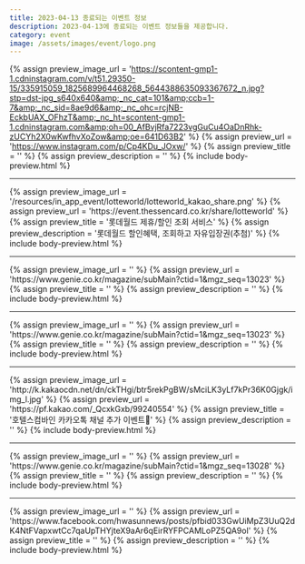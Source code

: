 ```yaml
---
title: 2023-04-13 종료되는 이벤트 정보
description: 2023-04-13에 종료되는 이벤트 정보들을 제공합니다.
category: event
image: /assets/images/event/logo.png
---
```

{% assign preview_image_url = 'https://scontent-gmp1-1.cdninstagram.com/v/t51.29350-15/335915059_1825689964468268_5644388635093367672_n.jpg?stp=dst-jpg_s640x640&amp;_nc_cat=101&amp;ccb=1-7&amp;_nc_sid=8ae9d6&amp;_nc_ohc=rcjNB-EckbUAX_OFhzT&amp;_nc_ht=scontent-gmp1-1.cdninstagram.com&amp;oh=00_AfBvjRfa7223vgGuCu4OaDnRhk-zUCYh2X0wKwfhvXoZow&amp;oe=641D63B2' %}
{% assign preview_url = 'https://www.instagram.com/p/Cp4KDu_JOxw/' %}
{% assign preview_title = '' %}
{% assign preview_description = '' %}
{% include body-preview.html %}
<hr>{% assign preview_image_url = '/resources/in_app_event/lotteworld/lotteworld_kakao_share.png' %}
{% assign preview_url = 'https://event.thessencard.co.kr/share/lotteworld' %}
{% assign preview_title = '롯데월드 제휴/할인 조회 서비스' %}
{% assign preview_description = '롯데월드 할인혜택, 조회하고 자유입장권(추첨)' %}
{% include body-preview.html %}
<hr>{% assign preview_image_url = '' %}
{% assign preview_url = 'https://www.genie.co.kr/magazine/subMain?ctid=1&mgz_seq=13023' %}
{% assign preview_title = '' %}
{% assign preview_description = '' %}
{% include body-preview.html %}
<hr>{% assign preview_image_url = '' %}
{% assign preview_url = 'https://www.genie.co.kr/magazine/subMain?ctid=1&mgz_seq=13023' %}
{% assign preview_title = '' %}
{% assign preview_description = '' %}
{% include body-preview.html %}
<hr>{% assign preview_image_url = 'http://k.kakaocdn.net/dn/ckTHgi/btr5rekPgBW/sMciLK3yLf7kPr36K0Gjgk/img_l.jpg' %}
{% assign preview_url = 'https://pf.kakao.com/_QcxkGxb/99240554' %}
{% assign preview_title = '호텔스컴바인 카카오톡 채널 추가 이벤트🎁' %}
{% assign preview_description = '' %}
{% include body-preview.html %}
<hr>{% assign preview_image_url = '' %}
{% assign preview_url = 'https://www.genie.co.kr/magazine/subMain?ctid=1&mgz_seq=13028' %}
{% assign preview_title = '' %}
{% assign preview_description = '' %}
{% include body-preview.html %}
<hr>{% assign preview_image_url = '' %}
{% assign preview_url = 'https://www.facebook.com/hwasunnews/posts/pfbid033GwUiMpZ3UuQ2dK4NtFVapxwtCc7qaUpTHYjteX9aAr6qEirRYFPCAMLoPZ5QA9ol' %}
{% assign preview_title = '' %}
{% assign preview_description = '' %}
{% include body-preview.html %}